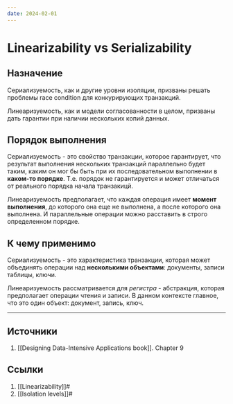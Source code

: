 ```yaml
---
date: 2024-02-01
---
```

# Linearizability vs Serializability

## Назначение

Сериализуемость, как и другие уровни изоляции, призваны решать проблемы race condition для конкурирующих транзакций.

Линеаризуемость, как и модели согласованности в целом, призваны дать гарантии при наличии нескольких копий данных.

## Порядок выполнения

Сериализуемость - это свойство транзакции, которое гарантирует, что результат выполнения нескольких транзакций параллельно будет таким, каким он мог бы быть при их последовательном выполнении в **каком-то порядке**. Т.е. порядок не гарантируется и может отличаться от реального порядка начала транзакицй.

Линеаризуемость предполагает, что каждая операция имеет **момент выполнения**, до которого она еще не выполнена, а после которого она выполнена. И параллельные операции можно расставить в строго определенном порядке.

## К чему применимо

Сериализуемость - это характеристика транзакции, которая может объединять операции над **несколькими объектами**: документы, записи таблицы, ключи.

Линеаризуемость рассматривается для *регистра* - абстракция, которая предполагает операции чтения и записи. В данном контексте главное, что это один объект: документ, запись, ключ.

---

## Источники

1. [[Designing Data-Intensive Applications book]]. Chapter 9

## Ссылки

1. [[Linearizability]]#
1. [[Isolation levels]]#
